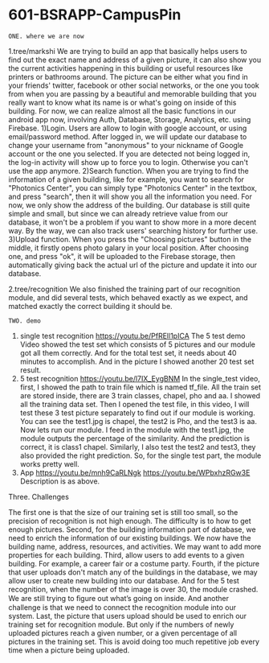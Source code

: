 # 601-BSRAPP-CampusPin

	ONE. where we are now

1.tree/markshi
We are trying to build an app that basically helps users to find out the exact name and address of a given picture, it can also show you the current activities happening in this building or useful resources like printers or bathrooms around. 
The picture can be either what you find in your friends' twitter, facebook or other social networks, or the one you took from when you are passing by a beautiful and memorable building that you really want to know what its name is or what's going on inside of this building.
For now, we can realize almost all the basic functions in our android app now, involving Auth, Database, Storage, Analytics, etc. using Firebase.
  1)Login. Users are allow to login with google account, or using email/password method. After logged in, we will update our database to change your username from "anonymous" to your nickname of Google account or the one you selected. If you are detected not being logged in, the log-in activity will show up to force you to login. Otherwise you can't use the app anymore.
  2)Search function. When you are trying to find the information of a given building, like for example, you want to search for "Photonics Center", you can simply type "Photonics Center" in the textbox, and press "search", then it will show you all the information you need. For now, we only show the address of the building. Our database is still quite simple and small, but since we can already retrieve value from our database, it won't be a problem if you want to show more in a more decent way. By the way, we can also track users' searching history for further use.
  3)Upload function. When you press the "Choosing pictures" button in the middle, it firstly opens photo galary in your local position. After choosing one, and press "ok", it will be uploaded to the Firebase storage, then automatically giving back the actual url of the picture and update it into our database.  

2.tree/recognition
We also finished the training part of our recognition module, and did several tests, which behaved exactly as we expect, and matched exactly the correct building it should be. 

	TWO. demo
1) single test recognition
https://youtu.be/PfREll1pICA
The 5 test demo Video showed the test set which consists of 5 pictures and our module got all them correctly.
And for the total test set, it needs about 40 minutes to accomplish. And in the picture I showed another 20 test set result.
2) 5 test recognition
https://youtu.be/l7IX_EygBNM
In the single_test video, first, I showed the path to train file which is named tf_file. 
All the train set are stored inside, there are 3 train classes, chapel, pho and aa. I showed all the training data set. 
Then I opened the test file, in this video, I will test these 3 test picture separately to find out if our module is working. You can see the test1.jpg is chapel, the test2 is Pho, and the test3 is aa. 
Now lets run our module. 
I feed in the module with the test1.jpg, the module outputs the percentage of the similarity. And the prediction is correct, it is class1 chapel. 
Similarly, I also test the test2 and test3, they also provided the right prediction. So, for the single test part, the module works pretty well.
3) App
https://youtu.be/mnh9CaRLNgk
https://youtu.be/WPbxhzRGw3E
Description is as above.


Three. Challenges

The first one is that the size of our training set is still too small, so the precision of recognition is not high enough. The difficulty is to how to get enough pictures.
Second, for the building information part of database, we need to enrich the information of our existing buildings. We now have the building name, address, resources, and activities. We may want to add more properties for each building.
Third, allow users to add events to a given building. For example, a career fair or a costume party.
Fourth, if the picture that user uploads don't match any of the buildings in the database, we may allow user to create new building into our database.
And for the 5 test recognition, when the number of the image is over 30, the module crashed. We are still trying to ﬁgure out what’s going on inside.
And another challenge is that we need to connect the recognition module into our system.
Last, the picture that users upload should be used to enrich our training set for recognition module. But only if the numbers of newly uploaded pictures reach a given number, or a given percentage of all pictures in the training set. This is avoid doing too much repetitive job every time when a picture being uploaded.

